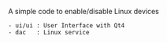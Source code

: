 A simple code to enable/disable Linux devices 

    - ui/ui : User Interface with Qt4
    - dac   : Linux service 
    
    
